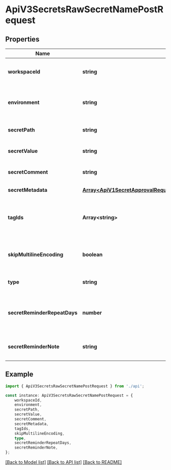 # ApiV3SecretsRawSecretNamePostRequest


## Properties

Name | Type | Description | Notes
------------ | ------------- | ------------- | -------------
**workspaceId** | **string** | The ID of the project to create the secret in. | [default to undefined]
**environment** | **string** | The slug of the environment to create the secret in. | [default to undefined]
**secretPath** | **string** | The path to create the secret in. | [optional] [default to '/']
**secretValue** | **string** | The value of the secret to create. | [default to undefined]
**secretComment** | **string** | Attach a comment to the secret. | [optional] [default to '']
**secretMetadata** | [**Array&lt;ApiV1SecretApprovalRequestsIdGet200ResponseApprovalCommitsInnerSecretMetadataInner&gt;**](ApiV1SecretApprovalRequestsIdGet200ResponseApprovalCommitsInnerSecretMetadataInner.md) |  | [optional] [default to undefined]
**tagIds** | **Array&lt;string&gt;** | The ID of the tags to be attached to the created secret. | [optional] [default to undefined]
**skipMultilineEncoding** | **boolean** | Skip multiline encoding for the secret value. | [optional] [default to undefined]
**type** | **string** | The type of the secret to create. | [optional] [default to TypeEnum_Shared]
**secretReminderRepeatDays** | **number** | Interval for secret rotation notifications, measured in days. | [optional] [default to undefined]
**secretReminderNote** | **string** | Note to be attached in notification email. | [optional] [default to undefined]

## Example

```typescript
import { ApiV3SecretsRawSecretNamePostRequest } from './api';

const instance: ApiV3SecretsRawSecretNamePostRequest = {
    workspaceId,
    environment,
    secretPath,
    secretValue,
    secretComment,
    secretMetadata,
    tagIds,
    skipMultilineEncoding,
    type,
    secretReminderRepeatDays,
    secretReminderNote,
};
```

[[Back to Model list]](../README.md#documentation-for-models) [[Back to API list]](../README.md#documentation-for-api-endpoints) [[Back to README]](../README.md)
